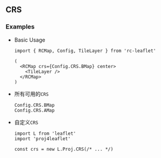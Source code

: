 ## CRS

### Examples

- Basic Usage

  ```tsx
  import { RCMap, Config, TileLayer } from 'rc-leaflet'

  (
    <RCMap crs={Config.CRS.BMap} center>
      <TileLayer />
    </RCMap>
  )
  ```

- 所有可用的`CRS`

  ```tsx
  Config.CRS.BMap
  Config.CRS.AMap
  ```

- 自定义`CRS`

  ```tsx
  import L from 'leaflet'
  import 'proj4leaflet'

  const crs = new L.Proj.CRS(/* ... */)
  ```
